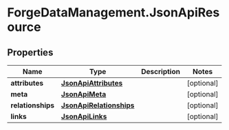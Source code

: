 # ForgeDataManagement.JsonApiResource

## Properties
Name | Type | Description | Notes
------------ | ------------- | ------------- | -------------
**attributes** | [**JsonApiAttributes**](JsonApiAttributes.md) |  | [optional] 
**meta** | [**JsonApiMeta**](JsonApiMeta.md) |  | [optional] 
**relationships** | [**JsonApiRelationships**](JsonApiRelationships.md) |  | [optional] 
**links** | [**JsonApiLinks**](JsonApiLinks.md) |  | [optional] 


